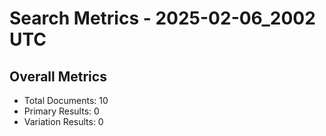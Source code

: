 # Search Metrics - 2025-02-06_2002 UTC

## Overall Metrics
- Total Documents: 10
- Primary Results: 0
- Variation Results: 0
